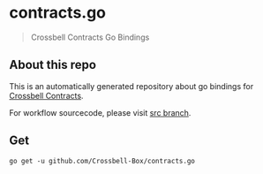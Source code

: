 # contracts.go

> Crossbell Contracts Go Bindings

## About this repo

This is an automatically generated repository about go bindings for [Crossbell Contracts](https://github.com/Crossbell-Box/Crossbell-Contracts).

For workflow sourcecode, please visit [src branch](https://github.com/Crossbell-Box/contracts.go/tree/src).

## Get

```shell
go get -u github.com/Crossbell-Box/contracts.go
```
